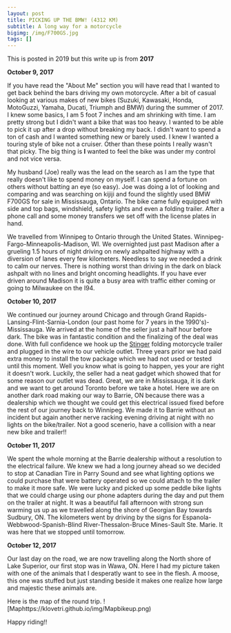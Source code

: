 ```yaml
---
layout: post
title: PICKING UP THE BMW! (4312 KM)
subtitle: A long way for a motorcycle
bigimg: /img/F700GS.jpg
tags: []
---
```


This is posted in 2019 but this write up is from **2017**

**October 9, 2017**


If you have read the "About Me" section you will have read that I wanted to get back behind the bars driving my own motorcycle. After a bit of casual looking at various makes of new bikes (Suzuki, Kawasaki, Honda, MotoGuzzi, Yamaha, Ducati, Triumph and BMW) during the summer of 2017. I knew some basics, I am 5 foot 7 inches and am shrinking with time. I am pretty strong but I didn't want a bike that was too heavy. I wanted to be able to pick it up after a drop without breaking my back. I didn't want to spend a ton of cash and I wanted something new or barely used. I knew I wanted a touring style of bike not a cruiser. Other than these points I really wasn't that picky. The big thing is **I** wanted to feel the bike was under my control and not vice versa. 

My husband (Joe) really was the lead on the search as I am the type that really doesn't like to spend money on myself. I can spend a fortune on others without batting an eye (so easy).  Joe was doing a lot of looking and comparing and was searching on kijiji and found the slightly used BMW F700GS for sale in Mississauga, Ontario. The bike came fully equipped with side and top bags, windshield, safety lights and even a folding trailer. After a phone call and some money transfers we set off with the license plates in hand. 

We travelled from Winnipeg to Ontario through the United States. Winnipeg-Fargo-Minneapolis-Madison, WI. We overnighted just past Madison after a grueling 1.5 hours of night driving on newly ashpalted highway with a diversion of lanes every few kilometers. Needless to say we needed a drink to calm our nerves. There is nothing worst than driving in the dark on black ashpalt with no lines and bright oncoming headlights. If you have ever driven around Madison it is quite a busy area with traffic either coming or going to Milwaukee on the I94.

**October 10, 2017**

We continued our journey around Chicago and through Grand Rapids-Lansing-Flint-Sarnia-London (our past home for 7 years in the 1990's)-Mississauga. We arrived at the home of the seller just a half hour before dark. The bike was in fantastic condition and the finalizing of the deal was done. With full confidence we hook up the [Stinger](https://www.stingertrailer.com) folding motorcycle trailer and plugged in the wire to our vehicle outlet. Three years prior we had paid extra money to install the tow package which we had not used or tested until this moment. Well you know what is going to happen, yes your are right it doesn't work. Luckily, the seller had a neat gadget which showed that for some reason our outlet was dead. Great, we are in Mississauga, it is dark and we want to get around Toronto before we take a hotel.  Here we are on another dark road making our way to Barrie, ON because there was a dealership which we thought we could get this electrical issued fixed before the rest of our journey back to Winnipeg. We made it to Barrie without an incident but again another nerve racking evening driving at night with no lights on the bike/trailer. Not a good scenerio, have a collision with a near new bike and trailer!!

**October 11, 2017**

We spent the whole morning at the Barrie dealership without a resolution to the electrical failure. We knew we had a long journey ahead so we decided to stop at Canadian Tire in Parry Sound and see what lighting options we could purchase that were battery operated so we could attach to the trailer to make it more safe. We were lucky and picked up some peddle bike lights that we could charge using our phone adapters during the day and put them on the trailer at night. It was a beautiful fall afternoon with strong sun warming us up as we travelled along the shore of Georgian Bay towards Sudbury, ON. The kilometers went by driving by the signs for Espanola-Webbwood-Spanish-Blind River-Thessalon-Bruce Mines-Sault Ste. Marie. It was here that we stopped until tomorrow. 

**October 12, 2017**

Our last day on the road, we are now travelling along the North shore of Lake Superior, our first stop was in Wawa, ON. Here I had my picture taken with one of the animals that I desperatly want to see in the flesh. A moose, this one was stuffed but just standing beside it makes one realize how large and majestic these animals are.

Here is the map of the round trip. ![Maphttps://klovetri.github.io/img/Mapbikeup.png)


Happy riding!!
